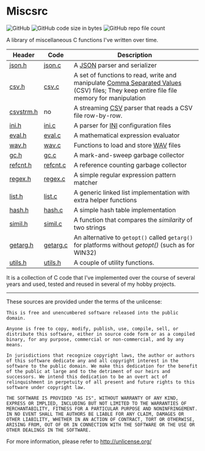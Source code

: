 Miscsrc
=======

![GitHub](https://img.shields.io/github/license/wernsey/miscsrc)
![GitHub code size in bytes](https://img.shields.io/github/languages/code-size/wernsey/miscsrc)
![GitHub repo file count](https://img.shields.io/github/directory-file-count/wernsey/miscsrc)

A library of miscellaneous C functions I've written over time.

| Header | Code | Description |
| --- | --- | --- |
|[json.h](json.h)|[json.c](json.c)| A [JSON][] parser and serializer |
|[csv.h](csv.h)|[csv.c](csv.c)| A set of functions to read, write and manipulate [Comma Separated Values][CSV] (CSV) files; They keep entire file file memory for manipulation
|[csvstrm.h](csvstrm.h) | no | A streaming [CSV][] parser that reads a CSV file row-by-row.|
|[ini.h](ini.h) | [ini.c](ini.c)| A parser for [INI][] configuration files|
|[eval.h](eval.h)|[eval.c](eval.c)| A mathematical expression evaluator|
|[wav.h](wav.h)|[wav.c](wav.c)| Functions to load and store [WAV][] files|
|[gc.h](gc.h)|[gc.c](gc.c)| A mark-and-sweep garbage collector|
|[refcnt.h](refcnt.h)|[refcnt.c](refcnt.c)| A reference counting garbage collector|
|[regex.h](regex.h)|[regex.c](regex.c)| A simple regular expression pattern matcher|
|[list.h](list.h)|[list.c](list.c)| A generic linked list implementation with extra helper functions|
|[hash.h](hash.h)|[hash.c](hash.c)| A simple hash table implementation|
|[simil.h](simil.h)|[simil.c](simil.c)| A function that compares the _similarity_ of two strings|
|[getarg.h](getarg.h)|[getarg.c](getarg.c)| An alternative to `getopt()` called `getarg()` for platforms without _getopt()_ (such as for WIN32)|
|[utils.h](utils.h)|[utils.h](utils.h)| A couple of utility functions.|

It is a collection of C code that I've implemented over the course of several years
and used, tested and reused in several of my hobby projects.

[JSON]: https://en.wikipedia.org/wiki/JSON
[CSV]: https://en.wikipedia.org/wiki/Comma-separated_values
[INI]: https://en.wikipedia.org/wiki/INI_file
[WAV]: https://en.wikipedia.org/wiki/WAV

-----------------------------------------

These sources are provided under the terms of the unlicense:

```
This is free and unencumbered software released into the public domain.

Anyone is free to copy, modify, publish, use, compile, sell, or
distribute this software, either in source code form or as a compiled
binary, for any purpose, commercial or non-commercial, and by any
means.

In jurisdictions that recognize copyright laws, the author or authors
of this software dedicate any and all copyright interest in the
software to the public domain. We make this dedication for the benefit
of the public at large and to the detriment of our heirs and
successors. We intend this dedication to be an overt act of
relinquishment in perpetuity of all present and future rights to this
software under copyright law.

THE SOFTWARE IS PROVIDED "AS IS", WITHOUT WARRANTY OF ANY KIND,
EXPRESS OR IMPLIED, INCLUDING BUT NOT LIMITED TO THE WARRANTIES OF
MERCHANTABILITY, FITNESS FOR A PARTICULAR PURPOSE AND NONINFRINGEMENT.
IN NO EVENT SHALL THE AUTHORS BE LIABLE FOR ANY CLAIM, DAMAGES OR
OTHER LIABILITY, WHETHER IN AN ACTION OF CONTRACT, TORT OR OTHERWISE,
ARISING FROM, OUT OF OR IN CONNECTION WITH THE SOFTWARE OR THE USE OR
OTHER DEALINGS IN THE SOFTWARE.
```

For more information, please refer to <http://unlicense.org/>

